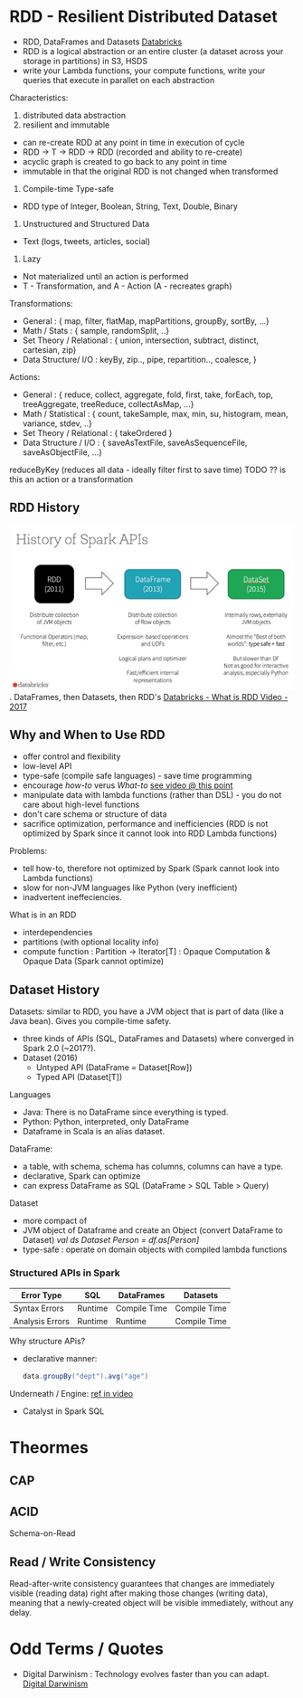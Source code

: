 # RDD - Resilient Distributed Dataset
- RDD, DataFrames and Datasets [Databricks](https://databricks.com/blog/2016/07/14/a-tale-of-three-apache-spark-apis-rdds-dataframes-and-datasets.html)
- RDD is a logical abstraction or an entire cluster (a dataset across your storage in partitions) in S3, HSDS
- write your Lambda functions, your compute functions, write your queries that execute in parallet on each abstraction

Characteristics:
1. distributed data abstraction
1. resilient and immutable
  - can re-create RDD at any point in time in execution of cycle
  - RDD -> T -> RDD -> RDD (recorded and ability to re-create)
  - acyclic graph is created to go back to any point in time
  - immutable in that the original RDD is not changed when transformed
1. Compile-time Type-safe
  - RDD type of Integer, Boolean, String, Text, Double, Binary
1. Unstructured and Structured Data
  - Text (logs, tweets, articles, social)
1. Lazy
  - Not materialized until an action is performed
  - T - Transformation, and A - Action (A - recreates graph)

Transformations:
- General : { map, filter, flatMap, mapPartitions, groupBy, sortBy, ...}
- Math / Stats : { sample, randomSplit, ..}
- Set Theory / Relational : { union, intersection, subtract, distinct, cartesian, zip}
- Data Structure/ I/O : keyBy, zip.., pipe, repartition.., coalesce, }

Actions:
- General : { reduce, collect, aggregate, fold, first, take, forEach, top, treeAggregate, treeReduce, collectAsMap, ...}
- Math / Statistical : { count, takeSample, max, min, su, histogram, mean, variance, stdev, ..}
- Set Theory / Relational : { takeOrdered }
- Data Structure / I/O : { saveAsTextFile, saveAsSequenceFile, saveAsObjectFile, ...}

reduceByKey (reduces all data - ideally filter first to save time) TODO ?? is this an action or a transformation

## RDD History
![RDD History](Images/rdd-history.png "RDD History").
DataFrames, then Datasets, then RDD's
[Databricks - What is RDD Video - 2017](https://databricks.com/glossary/what-is-rdd)


## Why and When to Use RDD
- offer control and flexibility
- low-level API
- type-safe (compile safe languages) - save time programming
- encourage *how-to* verus *What-to*  [see video @ this point](https://youtu.be/Ofk7G3GD9jk?t=646)
- manipulate data with lambda functions (rather than DSL) - you do not care about high-level functions
- don't care schema or structure of data
- sacrifice optimization, performance and inefficiencies (RDD is not optimized by Spark since it cannot look into RDD Lambda functions)

Problems:
- tell how-to, therefore not optimized by Spark (Spark cannot look into Lambda functions)
- slow for non-JVM languages like Python (very inefficient)
- inadvertent ineffeciencies.

What is in an RDD
- interdependencies
- partitions (with optional locality info)
- compute function : Partition -> Iterator[T] : Opaque Computation & Opaque Data (Spark cannot optimize)

## Dataset History
Datasets: similar to RDD, you have a JVM object that is part of data (like a Java bean).  Gives you compile-time safety.  
- three kinds of APIs (SQL, DataFrames and Datasets) where converged in Spark 2.0 (~2017?).  
- Dataset (2016)
  - Untyped API (DataFrame = Dataset[Row])
  - Typed API (Dataset[T])

Languages
- Java: There is no DataFrame since everything is typed.  
- Python: Python, interpreted, only DataFrame
- Dataframe in Scala is an alias dataset.

DataFrame:
- a table, with schema, schema has columns, columns can have a type.
- declarative, Spark can optimize
- can express DataFrame as SQL (DataFrame > SQL Table > Query)

Dataset
- more compact of
- JVM object of Dataframe and create an Object (convert DataFrame to Dataset)  *val ds Dataset Person = df.as[Person]*
- type-safe : operate on domain objects with compiled lambda functions


### Structured APIs in Spark

|Error Type|SQL|DataFrames|Datasets|
|--|--|--|--|
|Syntax Errors|Runtime|Compile Time|Compile Time|
|Analysis Errors|Runtime|Runtime|Compile Time|

Why structure APis?
- declarative manner:

  ```java
  data.groupBy("dept").avg("age")
  ```
Underneath / Engine: [ref in video](https://youtu.be/Ofk7G3GD9jk?t=1288)
- Catalyst in Spark SQL


# Theormes
## CAP
## ACID

Schema-on-Read

## Read / Write Consistency
Read-after-write consistency guarantees that changes are immediately visible (reading data) right after making those changes (writing data), meaning that a newly-created object will be visible immediately, without any delay.


# Odd Terms / Quotes

- Digital Darwinism : Technology evolves faster than you can adapt.  [Digital Darwinism](https://blog.forthmetrics.com/2012/02/14/digital-darwinism-dont-miss-the-turning/)
